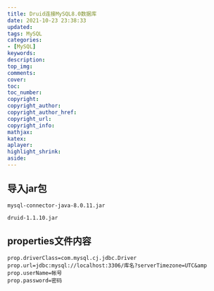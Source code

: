 ```yaml
---
title: Druid连接MySQL8.0数据库
date: 2021-10-23 23:38:33
updated:
tags: MySQL
categories:
- [MySQL]
keywords: 
description:
top_img:
comments:
cover:
toc:
toc_number:
copyright:
copyright_author:
copyright_author_href:
copyright_url:
copyright_info:
mathjax:
katex:
aplayer:
highlight_shrink:
aside:
---
```


 ## 导入jar包

``mysql-connector-java-8.0.11.jar``

``druid-1.1.10.jar``

## properties文件内容

```properties
prop.driverClass=com.mysql.cj.jdbc.Driver
prop.url=jdbc:mysql://localhost:3306/库名?serverTimezone=UTC&amp
prop.userName=帐号
prop.password=密码
```



